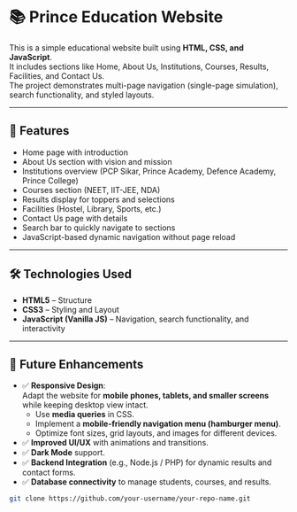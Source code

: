 # 📚 Prince Education Website

This is a simple educational website built using **HTML, CSS, and JavaScript**.  
It includes sections like Home, About Us, Institutions, Courses, Results, Facilities, and Contact Us.  
The project demonstrates multi-page navigation (single-page simulation), search functionality, and styled layouts.

---

## 🚀 Features
- Home page with introduction  
- About Us section with vision and mission  
- Institutions overview (PCP Sikar, Prince Academy, Defence Academy, Prince College)  
- Courses section (NEET, IIT-JEE, NDA)  
- Results display for toppers and selections  
- Facilities (Hostel, Library, Sports, etc.)  
- Contact Us page with details  
- Search bar to quickly navigate to sections  
- JavaScript-based dynamic navigation without page reload  

---

## 🛠️ Technologies Used
- **HTML5** – Structure  
- **CSS3** – Styling and Layout  
- **JavaScript (Vanilla JS)** – Navigation, search functionality, and interactivity  

---

## 📌 Future Enhancements
- ✅ **Responsive Design**:  
  Adapt the website for **mobile phones, tablets, and smaller screens** while keeping desktop view intact.  
  - Use **media queries** in CSS.  
  - Implement a **mobile-friendly navigation menu (hamburger menu)**.  
  - Optimize font sizes, grid layouts, and images for different devices.  
- ✅ **Improved UI/UX** with animations and transitions.  
- ✅ **Dark Mode** support.  
- ✅ **Backend Integration** (e.g., Node.js / PHP) for dynamic results and contact forms.  
- ✅ **Database connectivity** to manage students, courses, and results.  


```bash
git clone https://github.com/your-username/your-repo-name.git
